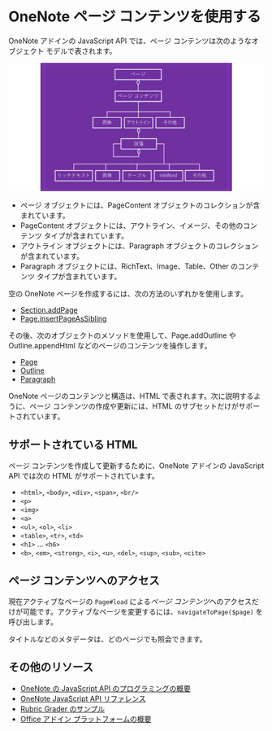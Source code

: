 # <a name="work-with-onenote-page-content"></a>OneNote ページ コンテンツを使用する 

OneNote アドインの JavaScript API では、ページ コンテンツは次のようなオブジェクト モデルで表されます。

  ![OneNote ページのオブジェクト モデル図](../../images/OneNoteOM-page.png)

- ページ オブジェクトには、PageContent オブジェクトのコレクションが含まれています。
- PageContent オブジェクトには、アウトライン、イメージ、その他のコンテンツ タイプが含まれています。
- アウトライン オブジェクトには、Paragraph オブジェクトのコレクションが含まれています。
- Paragraph オブジェクトには、RichText、Image、Table、Other のコンテンツ タイプが含まれています。

空の OneNote ページを作成するには、次の方法のいずれかを使用します。

- [Section.addPage](../../reference/onenote/section.md#addpagetitle-string)
- [Page.insertPageAsSibling](../../reference/onenote/page.md#insertpageassiblinglocation-string-title-string)

その後、次のオブジェクトのメソッドを使用して、Page.addOutline や Outline.appendHtml などのページのコンテンツを操作します。 

- [Page](../../reference/onenote/page.md)
- [Outline](../../reference/onenote/outline.md)
- [Paragraph](../../reference/onenote/paragraph.md)

OneNote ページのコンテンツと構造は、HTML で表されます。次に説明するように、ページ コンテンツの作成や更新には、HTML のサブセットだけがサポートされています。

## <a name="supported-html"></a>サポートされている HTML

ページ コンテンツを作成して更新するために、OneNote アドインの JavaScript API では次の HTML がサポートされています。

- `<html>`, `<body>`, `<div>`, `<span>`, `<br/>` 
- `<p>`
- `<img>`
- `<a>`
- `<ul>`, `<ol>`, `<li>` 
- `<table>`, `<tr>`, `<td>`
- `<h1>` ... `<h6>`
- `<b>`, `<em>`, `<strong>`, `<i>`, `<u>`, `<del>`, `<sup>`, `<sub>`, `<cite>`

## <a name="accessing-page-contents"></a>ページ コンテンツへのアクセス

現在アクティブなページの `Page#load` による*ページ コンテンツ*へのアクセスだけが可能です。アクティブなページを変更するには、`navigateToPage($page)` を呼び出します。

タイトルなどのメタデータは、どのページでも照会できます。

## <a name="additional-resources"></a>その他のリソース

- [OneNote の JavaScript API のプログラミングの概要](onenote-add-ins-programming-overview.md)
- [OneNote JavaScript API リファレンス](../../reference/onenote/onenote-add-ins-javascript-reference.md)
- [Rubric Grader のサンプル](https://github.com/OfficeDev/OneNote-Add-in-Rubric-Grader)
- [Office アドイン プラットフォームの概要](https://dev.office.com/docs/add-ins/overview/office-add-ins)
